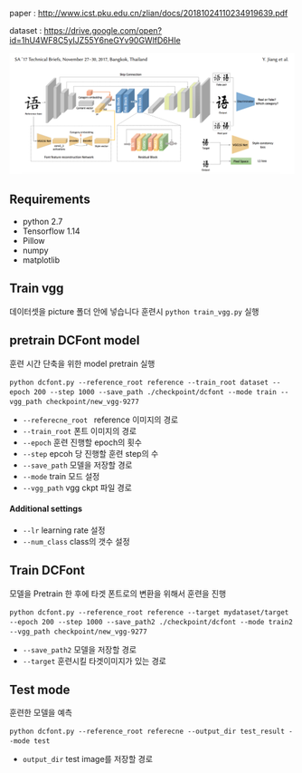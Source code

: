 paper : http://www.icst.pku.edu.cn/zlian/docs/20181024110234919639.pdf

dataset : https://drive.google.com/open?id=1hU4WF8C5yIJZ55Y6neGYv90GWlfD6HIe

![Alt Text](model.bmp)
## Requirements 
- python 2.7
- Tensorflow 1.14
- Pillow
- numpy
- matplotlib

## Train vgg
데이터셋을 picture 폴더 안에 넣습니다
훈련시 `python train_vgg.py` 실행


## pretrain DCFont model
훈련 시간 단축을 위한 model pretrain 실행

`python dcfont.py --reference_root reference --train_root dataset --epoch 200 --step 1000 --save_path ./checkpoint/dcfont --mode train --vgg_path checkpoint/new_vgg-9277`
- `--referecne_root ` reference 이미지의 경로
- `--train_root` 폰트 이미지의 경로
- `--epoch` 훈련 진행할 epoch의 횟수 
- `--step` epcoh 당 진행할 훈련 step의 수
- `--save_path` 모델을 저장할 경로
- `--mode` train 모드 설정
- `--vgg_path` vgg ckpt 파일 경로

#### Additional settings 
- `--lr` learning rate 설정
- `--num_class` class의 갯수 설정

## Train DCFont 
모델을 Pretrain 한 후에 타겟 폰트로의 변환을 위해서 훈련을 진행

`python dcfont.py --reference_root reference --target mydataset/target --epoch 200 --step 1000 --save_path2 ./checkpoint/dcfont --mode train2 --vgg_path checkpoint/new_vgg-9277`

- `--save_path2` 모델을 저장할 경로
- `--target` 훈련시킬 타겟이미지가 있는 경로

## Test mode
훈련한 모델을 예측

`python dcfont.py --reference_root referecne --output_dir test_result --mode test `

- `output_dir` test image를 저장할 경로



